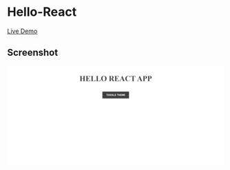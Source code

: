 # Hello-React
[Live Demo](https://kajanija.github.io/hello-react/)
## Screenshot
![Screenshot](assets/Screenshot.jpeg)
